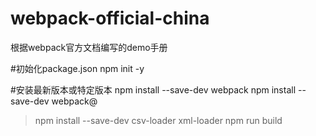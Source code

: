 # webpack-official-china
根据webpack官方文档编写的demo手册

#初始化package.json
npm init -y

#安装最新版本或特定版本
npm install --save-dev webpack
npm install --save-dev webpack@<version>

>npm install --save-dev csv-loader xml-loader
>npm run build